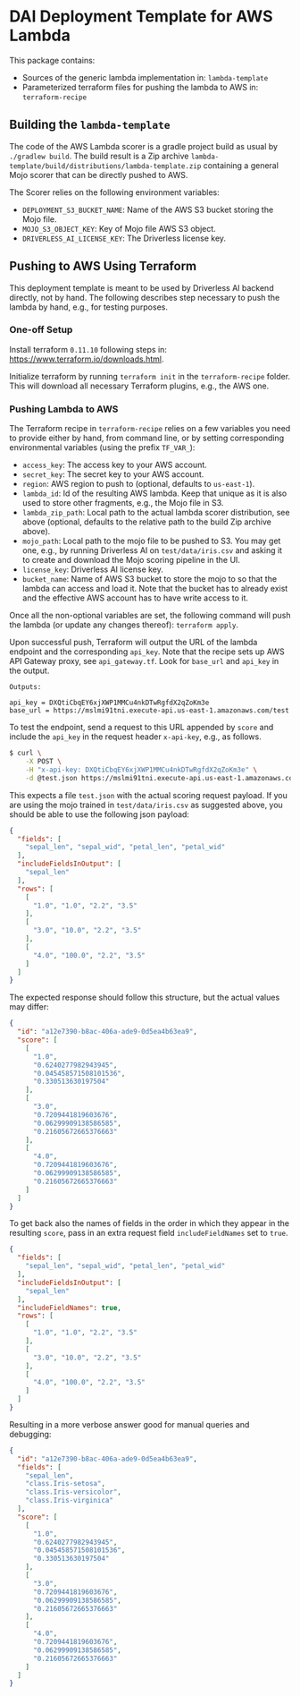 # DAI Deployment Template for AWS Lambda

This package contains:
* Sources of the generic lambda implementation in: `lambda-template`
* Parameterized terraform files for pushing the lambda to AWS in:
  `terraform-recipe`


## Building the `lambda-template`

The code of the AWS Lambda scorer is a gradle project build as usual by
`./gradlew build`. The build result is a Zip archive
`lambda-template/build/distributions/lambda-template.zip` containing a general
Mojo scorer that can be directly pushed to AWS.

The Scorer relies on the following environment variables:
* `DEPLOYMENT_S3_BUCKET_NAME`: Name of the AWS S3 bucket storing the Mojo file.
* `MOJO_S3_OBJECT_KEY`: Key of Mojo file AWS S3 object.
* `DRIVERLESS_AI_LICENSE_KEY`: The Driverless license key.


## Pushing to AWS Using Terraform

This deployment template is meant to be used by Driverless AI backend directly,
not by hand. The following describes step necessary to push the lambda by hand,
e.g., for testing purposes.

### One-off Setup

Install terraform `0.11.10` following steps in:
https://www.terraform.io/downloads.html.

Initialize terraform by running `terraform init` in the `terraform-recipe`
folder.
This will download all necessary Terraform plugins, e.g., the AWS one.

### Pushing Lambda to AWS

The Terraform recipe in `terraform-recipe` relies on a few variables you need
to provide either by hand, from command line, or by setting corresponding
environmental variables (using the prefix `TF_VAR_`):
* `access_key`: The access key to your AWS account.
* `secret_key`: The secret key to your AWS account.
* `region`: AWS region to push to (optional, defaults to `us-east-1`).
* `lambda_id`: Id of the resulting AWS lambda. Keep that unique as it is also
  used to store other fragments, e.g., the Mojo file in S3.
* `lambda_zip_path`: Local path to the actual lambda scorer distribution, see
  above (optional, defaults to the relative path to the build Zip archive
  above).
* `mojo_path`: Local path to the mojo file to be pushed to S3. You may get one,
  e.g., by running Driverless AI on `test/data/iris.csv` and asking it to
  create and download the Mojo scoring pipeline in the UI.
* `license_key`: Driverless AI license key.
* `bucket_name`: Name of AWS S3 bucket to store the mojo to so that the lambda
  can access and load it. Note that the bucket has to already exist and
  the effective AWS account has to have write access to it.

Once all the non-optional variables are set, the following command will push
the lambda (or update any changes thereof): `terraform apply`.

Upon successful push, Terraform will output the URL of the lambda endpoint and
the corresponding `api_key`.
Note that the recipe sets up AWS API Gateway proxy, see `api_gateway.tf`.
Look for `base_url` and `api_key` in the output.

```text
Outputs:

api_key = DXQtiCbqEY6xjXWP1MMCu4nkDTwRgfdX2qZoKm3e
base_url = https://mslmi91tni.execute-api.us-east-1.amazonaws.com/test
```

To test the endpoint, send a request to this URL appended by `score` and include
the `api_key` in the request header `x-api-key`, e.g., as follows.

```bash
$ curl \
    -X POST \
    -H "x-api-key: DXQtiCbqEY6xjXWP1MMCu4nkDTwRgfdX2qZoKm3e" \
    -d @test.json https://mslmi91tni.execute-api.us-east-1.amazonaws.com/test/score
```

This expects a file `test.json` with the actual scoring request payload.
If you are using the mojo trained in `test/data/iris.csv` as suggested above,
you should be able to use the following json payload:

```json
{
  "fields": [
    "sepal_len", "sepal_wid", "petal_len", "petal_wid"
  ],
  "includeFieldsInOutput": [
    "sepal_len"
  ],
  "rows": [
    [
      "1.0", "1.0", "2.2", "3.5"
    ],
    [
      "3.0", "10.0", "2.2", "3.5"
    ],
    [
      "4.0", "100.0", "2.2", "3.5"
    ]
  ]
}
```

The expected response should follow this structure, but the actual values may differ:

```json
{
  "id": "a12e7390-b8ac-406a-ade9-0d5ea4b63ea9",
  "score": [
    [
      "1.0",
      "0.6240277982943945",
      "0.045458571508101536",
      "0.330513630197504"
    ],
    [
      "3.0",
      "0.7209441819603676",
      "0.06299909138586585",
      "0.21605672665376663"
    ],
    [
      "4.0",
      "0.7209441819603676",
      "0.06299909138586585",
      "0.21605672665376663"
    ]
  ]
}
```

To get back also the names of fields in the order in which they appear in the resulting `score`,
pass in an extra request field `includeFieldNames` set to `true`.

```json
{
  "fields": [
    "sepal_len", "sepal_wid", "petal_len", "petal_wid"
  ],
  "includeFieldsInOutput": [
    "sepal_len"
  ],
  "includeFieldNames": true,
  "rows": [
    [
      "1.0", "1.0", "2.2", "3.5"
    ],
    [
      "3.0", "10.0", "2.2", "3.5"
    ],
    [
      "4.0", "100.0", "2.2", "3.5"
    ]
  ]
}
```

Resulting in a more verbose answer good for manual queries and debugging:

```json
{
  "id": "a12e7390-b8ac-406a-ade9-0d5ea4b63ea9",
  "fields": [
    "sepal_len",
    "class.Iris-setosa",
    "class.Iris-versicolor",
    "class.Iris-virginica"
  ],
  "score": [
    [
      "1.0",
      "0.6240277982943945",
      "0.045458571508101536",
      "0.330513630197504"
    ],
    [
      "3.0",
      "0.7209441819603676",
      "0.06299909138586585",
      "0.21605672665376663"
    ],
    [
      "4.0",
      "0.7209441819603676",
      "0.06299909138586585",
      "0.21605672665376663"
    ]
  ]
}
```
